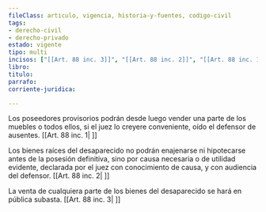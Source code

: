```yaml
---
fileClass: articulo, vigencia, historia-y-fuentes, codigo-civil
tags:
- derecho-civil
- derecho-privado
estado: vigente
tipo: multi
incisos: ["[[Art. 88 inc. 3]]", "[[Art. 88 inc. 2]]", "[[Art. 88 inc. 1]]"]
libro:
titulo:
parrafo:
corriente-juridica:

---
```

Los poseedores provisorios podrán desde luego vender una parte de los muebles o todos ellos, si el juez lo creyere conveniente, oído el defensor de ausentes. [[Art. 88 inc. 1| ]]

Los bienes raíces del desaparecido no podrán enajenarse ni hipotecarse antes de la posesión definitiva, sino por causa necesaria o de utilidad evidente, declarada por el juez con conocimiento de causa, y con audiencia del defensor. [[Art. 88 inc. 2| ]]

La venta de cualquiera parte de los bienes del desaparecido se hará en pública subasta. [[Art. 88 inc. 3| ]]